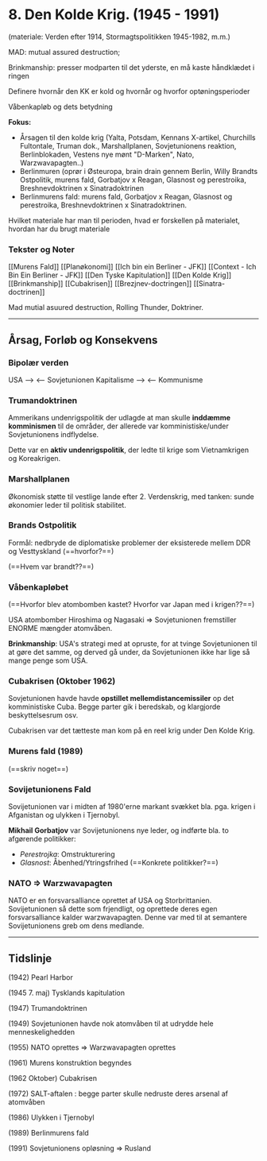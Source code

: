 # 8.  Den Kolde Krig. (1945 - 1991)
(materiale: Verden efter 1914, Stormagtspolitikken 1945-1982, m.m.)

MAD: mutual assured destruction;

Brinkmanship: presser modparten til det yderste, en må kaste håndklædet
i ringen

Definere hvornår den KK er kold og hvornår og hvorfor optøningsperioder

Våbenkapløb og dets betydning

**Fokus:**
-   Årsagen til den kolde krig (Yalta, Potsdam, Kennans X-artikel, Churchills Fultontale, Truman dok., Marshallplanen, Sovjetunionens reaktion, Berlinblokaden, Vestens nye mønt "D-Marken", Nato, Warzwavapagten..)
-   Berlinmuren (oprør i Østeuropa, brain drain gennem Berlin, Willy Brandts Ostpolitik, murens fald, Gorbatjov x Reagan, Glasnost og perestroika, Breshnevdoktrinen x Sinatradoktrinen
-   Berlinmurens fald: murens fald, Gorbatjov x Reagan, Glasnost og perestroika, Breshnevdoktrinen x Sinatradoktrinen.

Hvilket materiale har man til perioden, hvad er forskellen på materialet, hvordan har du brugt materiale

### Tekster og Noter
[[Murens Fald]]
[[Planøkonomi]]
[[Ich bin ein Berliner - JFK]]
[[Context - Ich Bin Ein Berliner - JFK]]
[[Den Tyske Kapitulation]]
[[Den Kolde Krig]]
[[Brinkmanship]]
[[Cubakrisen]]
[[Brezjnev-doctringen]]
[[Sinatra-doctrinen]]

Mad mutial asuured destruction, Rolling Thunder, Doktriner.

---

## Årsag, Forløb og Konsekvens

### Bipolær verden
USA --> <-- Sovjetunionen
Kapitalisme --> <-- Kommunisme


### Trumandoktrinen
Ammerikans undenrigspolitik der udlagde at man skulle **inddæmme komminismen** til de områder, der allerede var komministiske/under Sovjetunionens indflydelse.

Dette var en **aktiv undenrigspolitik**, der ledte til krige som Vietnamkrigen og Koreakrigen.


### Marshallplanen
Økonomisk støtte til vestlige lande efter 2. Verdenskrig, med tanken: sunde økonomier leder til politisk stabilitet.

### Brands Ostpolitik
Formål: nedbryde de diplomatiske problemer der eksisterede mellem DDR og Vesttyskland (==hvorfor?==)

(==Hvem var brandt??==)

### Våbenkapløbet
(==Hvorfor blev atombomben kastet? Hvorfor var Japan med i krigen??==)

USA atombomber Hiroshima og Nagasaki => Sovjetunionen fremstiller ENORME mængder atomvåben.

**Brinkmanship**: USA's strategi med at opruste, for at tvinge Sovjetunionen til at gøre det samme, og derved gå under, da Sovjetunionen ikke har lige så mange penge som USA.

### Cubakrisen (Oktober 1962)
Sovjetunionen havde havde **opstillet mellemdistancemissiler** op det komministiske Cuba. Begge parter gik i beredskab, og klargjorde beskyttelsesrum osv.

Cubakrisen var det tætteste man kom på en reel krig under Den Kolde Krig.

### Murens fald (1989)
(==skriv noget==)

### Sovijetunionens Fald
Sovijetunionen var i midten af 1980'erne markant svækket bla. pga. krigen i Afganistan og ulykken i Tjernobyl.

**Mikhail Gorbatjov** var Sovijetunionens nye leder, og indførte bla. to afgørende politikker:
- *Perestrojka*: Omstrukturering
- *Glasnost*: Åbenhed/Ytringsfrihed
(==Konkrete politikker?==)


### NATO => Warzwavapagten
NATO er en forsvarsalliance oprettet af USA og Storbrittanien. Sovijetunionen så dette som frjendligt, og oprettede deres egen forsvarsalliance kalder warzwavapagten. Denne var med til at semantere Sovijetunionens greb om dens medlande.



---

## Tidslinje

(1942) Pearl Harbor

(1945 7. maj) Tysklands kapitulation

(1947) Trumandoktrinen

(1949) Sovjetunionen havde nok atomvåben til at udrydde hele menneskelighedden

(1955) NATO oprettes => Warzwavapagten oprettes

(1961) Murens konstruktion begyndes

(1962 Oktober) Cubakrisen

(1972) SALT-aftalen : begge parter skulle nedruste deres arsenal af atomvåben

(1986) Ulykken i Tjernobyl

(1989) Berlinmurens fald

(1991) Sovjetunionens opløsning => Rusland

